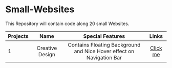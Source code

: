 # Small-Websites
This Repository will contain code along 20 small Websites.
 
| Projects      | Name              | Special Features                                                    | Links                                                                   |
| ------------- |:-------------:    |:----------------:                                                   |:-----:                                                                  |
| 1             | Creative Design   | Contains Floating Background and Nice Hover effect on Navigation Bar| [Click me](https://gautam25raj.github.io/Small-Websites/Creative%20Design/)|
